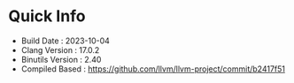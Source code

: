 # Quick Info
* Build Date : 2023-10-04
* Clang Version : 17.0.2
* Binutils Version : 2.40
* Compiled Based : https://github.com/llvm/llvm-project/commit/b2417f51
